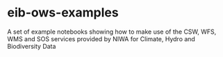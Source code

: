 eib-ows-examples
================

A set of example notebooks showing how to make use of the CSW, WFS, WMS and SOS services provided by NIWA for Climate, Hydro and Biodiversity  Data
